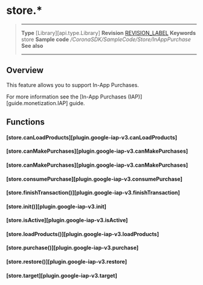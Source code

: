
# store.*

> --------------------- ------------------------------------------------------------------------------------------
> __Type__              [Library][api.type.Library]
> __Revision__          [REVISION_LABEL](REVISION_URL)
> __Keywords__          store
> __Sample code__       */CoronaSDK/SampleCode/Store/InAppPurchase*
> __See also__          
> --------------------- ------------------------------------------------------------------------------------------

## Overview

This feature allows you to support In-App Purchases.

For more information see the [In-App Purchases (IAP)][guide.monetization.IAP] guide.


## Functions

#### [store.canLoadProducts][plugin.google-iap-v3.canLoadProducts]

#### [store.canMakePurchases][plugin.google-iap-v3.canMakePurchases]

#### [store.canMakePurchases][plugin.google-iap-v3.canMakePurchases]

#### [store.consumePurchase][plugin.google-iap-v3.consumePurchase]

#### [store.finishTransaction()][plugin.google-iap-v3.finishTransaction]

#### [store.init()][plugin.google-iap-v3.init]

#### [store.isActive][plugin.google-iap-v3.isActive]

#### [store.loadProducts()][plugin.google-iap-v3.loadProducts]

#### [store.purchase()][plugin.google-iap-v3.purchase]

#### [store.restore()][plugin.google-iap-v3.restore]

#### [store.target][plugin.google-iap-v3.target]